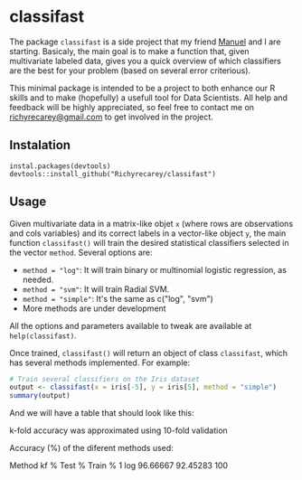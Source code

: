 # classifast

The package `classifast` is a side project that my friend [Manuel](https://github.com/MVaamonde "Manuel's GitHub profile") and I are starting. Basicaly, the main goal is to make a function that, given multivariate labeled data, gives you a quick overview of which classifiers are the best for your problem (based on several error criterious).

This minimal package is intended to be a project to both enhance our R skills and to make (hopefully) a usefull tool for Data Scientists. All help and feedback will be highly appreciated, so feel free to contact me on <richyrecarey@gmail.com> to get involved in the project.

## Instalation

`instal.packages(devtools)` <br />
`devtools::install_github("Richyrecarey/classifast")` <br />



## Usage

Given multivariate data in a matrix-like objet `x` (where rows are observations and cols variables) and its correct labels in a vector-like object `y`, the main function `classifast()` will train the desired statistical classifiers selected in the vector `method`. Several options are:


* `method = "log"`: It will train binary or multinomial logistic regression, as needed. <br />
* `method = "svm"`: It will train Radial SVM. <br />
* `method = "simple"`: It's the same as c("log", "svm") <br />
* More methods are under development <br />

All the options and parameters available to tweak are available at `help(classifast)`.


Once trained, `classifast()` will return an object of class `classifast`, which has several methods implemented. For example:

```R
# Train several classifiers on the Iris dataset
output <- classifast(x = iris[-5], y = iris[5], method = "simple")
summary(output)
```
And we will have a table that should look like this:

 k-fold accuracy was approximated using 10-fold validation 
 
 Accuracy (%) of the diferent methods used: 
 
  Method     kf %   Test % Train %
1    log 96.66667 92.45283     100


